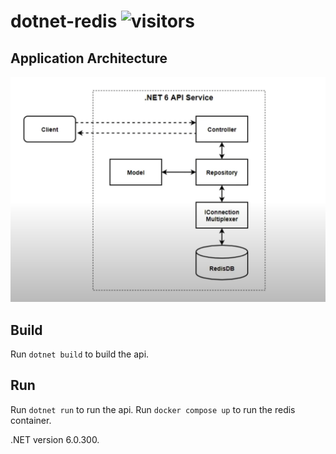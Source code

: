 # dotnet-redis ![visitors](https://visitor-badge.glitch.me/badge?page_id=odilov.redis)

## Application Architecture

![Application Architecture](application_structure.png?raw=true "Application Architecture")

## Build

Run `dotnet build` to build the api.

## Run

Run `dotnet run` to run the api.
Run `docker compose up` to run the redis container.

.NET version 6.0.300.
